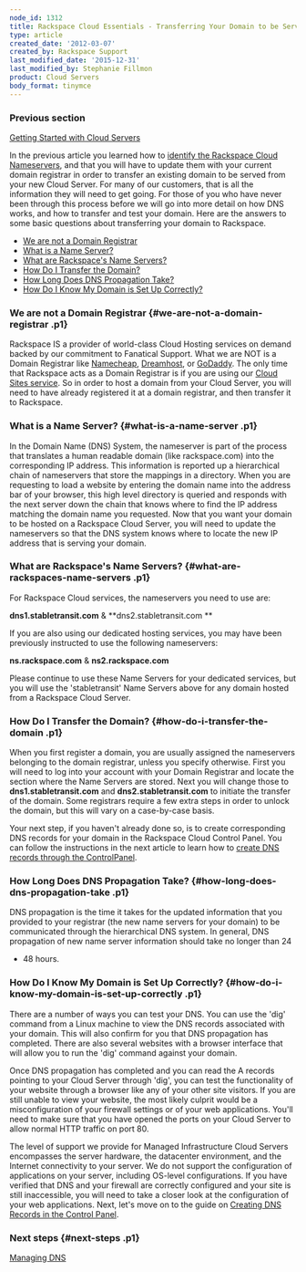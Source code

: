 ```yaml
---
node_id: 1312
title: Rackspace Cloud Essentials - Transferring Your Domain to be Served from Rackspace Cloud
type: article
created_date: '2012-03-07'
created_by: Rackspace Support
last_modified_date: '2015-12-31'
last_modified_by: Stephanie Fillmon
product: Cloud Servers
body_format: tinymce
---
```


### Previous section

[Getting Started with Cloud
Servers](/how-to/getting-started-with-cloud-servers-0)

In the previous article you learned how to [identify the Rackspace Cloud
Nameservers](/how-to/rackspace-cloud-essentials-what-are-your-name-servers),
and that you will have to update them with your current domain registrar
in order to transfer an existing domain to be served from your new Cloud
Server.  For many of our customers, that is all the information they
will need to get going.  For those of you who have never been through
this process before we will go into more detail on how DNS works, and
how to transfer and test your domain.  Here are the answers to some
basic questions about transferring your domain to Rackspace.


-   [We are not a Domain Registrar](#wearenotaregistrar_1)
-   [What is a Name Server?](#whatisanameserver_2)
-   [What are Rackspace's Name
    Servers?](#whatarereackspacesnameservers_3)
-   [How Do I Transfer the Domain?](#howdoitransferthedomain_4)
-   [How Long Does DNS Propagation
    Take?](#howlongdoesDNSpropagationtake_5)
-   [How Do I Know My Domain is Set Up
    Correctly?](#howdoiknowmydomainissetup_6)

[]()

### We are not a Domain Registrar {#we-are-not-a-domain-registrar .p1}

Rackspace IS a provider of world-class Cloud Hosting services on demand
backed by our commitment to Fanatical Support.  What we are NOT is a
Domain Registrar like [Namecheap](http://www.namecheap.com/),
[Dreamhost](http://dreamhost.com/domains/), or
[GoDaddy](http://www.godaddy.com/).  The only time that Rackspace acts
as a Domain Registrar is if you are using our [Cloud Sites
service](/how-to/getting-started-with-cloud-sites-registering-andor-transferring-domain-names).
 So in order to host a domain from your Cloud Server, you will need to
have already registered it at a domain registrar, and then transfer it
to Rackspace.[]()

### What is a Name Server? {#what-is-a-name-server .p1}

In the Domain Name (DNS) System, the nameserver is part of the process
that translates a human readable domain (like rackspace.com) into the
corresponding IP address.  This information is reported up a
hierarchical chain of nameservers that store the mappings in a
directory.  When you are requesting to load a website by entering the
domain name into the address bar of your browser, this high level
directory is queried and responds with the next server down the chain
that knows where to find the IP address matching the domain name you
requested.  Now that you want your domain to be hosted on a Rackspace
Cloud Server, you will need to update the nameservers so that the DNS
system knows where to locate the new IP address that is serving your
domain.[]()

### What are Rackspace's Name Servers? {#what-are-rackspaces-name-servers .p1}

For Rackspace Cloud services, the nameservers you need to use are:

**dns1.stabletransit.com** & **dns2.stabletransit.com **

If you are also using our dedicated hosting services, you may have been
previously instructed to use the following nameservers:

**ns.rackspace.com** & **ns2.rackspace.com**

Please continue to use these Name Servers for your dedicated services,
but you will use the 'stabletransit' Name Servers above for any domain
hosted from a Rackspace Cloud Server.[]()

### How Do I Transfer the Domain? {#how-do-i-transfer-the-domain .p1}

When you first register a domain, you are usually assigned the
nameservers belonging to the domain registrar, unless you specify
otherwise.  First you will need to log into your account with your
Domain Registrar and locate the section where the Name Servers are
stored.  Next you will change those to **dns1.stabletransit.com** and
**dns2.stabletransit.com** to initiate the transfer of the domain.  Some
registrars require a few extra steps in order to unlock the domain, but
this will vary on a case-by-case basis.

Your next step, if you haven't already done so, is to create
corresponding DNS records for your domain in the Rackspace Cloud Control
Panel.  You can follow the instructions in the next article to learn how
to [create DNS records through the
ControlPanel](/how-to/create-dns-records-for-cloud-servers-with-the-control-panel).[]()

### How Long Does DNS Propagation Take? {#how-long-does-dns-propagation-take .p1}

DNS propagation is the time it takes for the updated information that
you provided to your registrar (the new name servers for your domain) to
be communicated through the hierarchical DNS system.  In general, DNS
propagation of new name server information should take no longer than 24
- 48 hours.[]()

### How Do I Know My Domain is Set Up Correctly? {#how-do-i-know-my-domain-is-set-up-correctly .p1}

There are a number of ways you can test your DNS.  You can use the 'dig'
command from a Linux machine to view the DNS records associated with
your domain.  This will also confirm for you that DNS propagation has
completed.  There are also several websites with a browser interface
that will allow you to run the 'dig' command against your domain.

Once DNS propagation has completed and you can read the A records
pointing to your Cloud Server through 'dig', you can test the
functionality of your website through a browser like any of your other
site visitors.  If you are still unable to view your website, the most
likely culprit would be a misconfiguration of your firewall settings or
of your web applications.  You'll need to make sure that you have opened
the ports on your Cloud Server to allow normal HTTP traffic on port
80.

The level of support we provide for Managed Infrastructure Cloud Servers
encompasses the server hardware, the datacenter environment, and the
Internet connectivity to your server.  We do not support the
configuration of applications on your server, including OS-level
configurations.  If you have verified that DNS and your firewall are
correctly configured and your site is still inaccessible, you will need
to take a closer look at the configuration of your web applications.
 Next, let's move on to the guide on [Creating DNS Records in the
Control
Panel](/how-to/create-dns-records-for-cloud-servers-with-the-control-panel).

### Next steps {#next-steps .p1}

[Managing
DNS](/how-to/create-dns-records-for-cloud-servers-with-the-control-panel)

